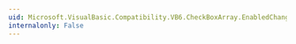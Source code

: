 ```yaml
---
uid: Microsoft.VisualBasic.Compatibility.VB6.CheckBoxArray.EnabledChanged
internalonly: False
---
```

